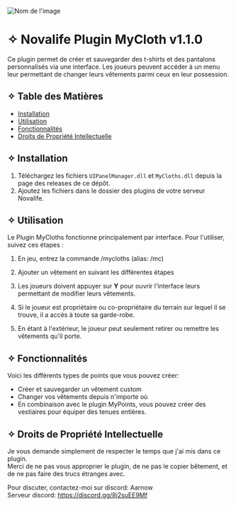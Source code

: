 ![Nom de l'image](https://cdn.discordapp.com/attachments/517055230756782095/1181389494696546455/mycloths-ico.png?ex=6580e1b4&is=656e6cb4&hm=dce5114213505ea85741d74c087d3658a26e5db62b8b3a2ca6b90c3d47a80145&)
# ✧ Novalife Plugin MyCloth v1.1.0

Ce plugin permet de créer et sauvegarder des t-shirts et des pantalons personnalisés via une interface.
Les joueurs peuvent accéder à un menu leur permettant de changer leurs vêtements parmi ceux en leur possession.

## ✧ Table des Matières

- [Installation](#installation)
- [Utilisation](#utilisation)
- [Fonctionnalités](#fonctionnalités)
- [Droits de Propriété Intellectuelle](#droits-de-propriété-intellectuelle)

## ✧ Installation

1. Téléchargez les fichiers `UIPanelManager.dll` et `MyCloths.dll` depuis la page des releases de ce dépôt.  
2. Ajoutez les fichiers dans le dossier des plugins de votre serveur Novalife.

## ✧ Utilisation

Le Plugin MyCloths fonctionne principalement par interface. 
Pour l'utiliser, suivez ces étapes :

1. En jeu, entrez la commande /mycloths (alias: /mc)
2. Ajouter un vêtement en suivant les différentes étapes

1. Les joueurs doivent appuyer sur **Y** pour ouvrir l'interface leurs permettant de modifier leurs vêtements.
2. Si le joueur est propriétaire ou co-propriétaire du terrain sur lequel il se trouve, il a accès à toute sa garde-robe.
3. En étant à l'extérieur, le joueur peut seulement retirer ou remettre les vêtements qu'il porte.

## ✧ Fonctionnalités

Voici les différents types de points que vous pouvez créer:

- Créer et sauvegarder un vêtement custom
- Changer vos vêtements depuis n'importe où
- En combinaison avec le plugin MyPoints, vous pouvez créer des vestiaires pour équiper des tenues entières.

## ✧ Droits de Propriété Intellectuelle

Je vous demande simplement de respecter le temps que j'ai mis dans ce plugin.  
Merci de ne pas vous approprier le plugin, de ne pas le copier bêtement, et de ne pas faire des trucs étranges avec.

Pour discuter, contactez-moi sur discord: Aarnow  
Serveur discord: https://discord.gg/8j2suEE9Mf